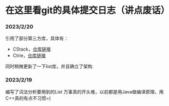 # 在这里看git的具体提交日志（讲点废话）

### 2023/2/20
引用了部分第三方库，具体有：

* CStack，[仓库链接](github.com/Climber-Rong/cstack)
* Ctrie，[仓库链接](github.com/Climber-Rong/ctrie)

同时稍微更新了一下list库，并且确立了架构

### 2023/2/19
编写了词法分析要用到的List
万事真的开头难，以前都是用Java做编译原理，用C++真的有点不习惯=(